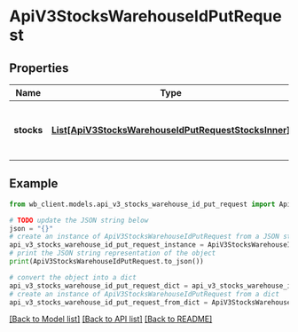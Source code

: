 # ApiV3StocksWarehouseIdPutRequest


## Properties

Name | Type | Description | Notes
------------ | ------------- | ------------- | -------------
**stocks** | [**List[ApiV3StocksWarehouseIdPutRequestStocksInner]**](ApiV3StocksWarehouseIdPutRequestStocksInner.md) | Массив баркодов товаров и их остатков | 

## Example

```python
from wb_client.models.api_v3_stocks_warehouse_id_put_request import ApiV3StocksWarehouseIdPutRequest

# TODO update the JSON string below
json = "{}"
# create an instance of ApiV3StocksWarehouseIdPutRequest from a JSON string
api_v3_stocks_warehouse_id_put_request_instance = ApiV3StocksWarehouseIdPutRequest.from_json(json)
# print the JSON string representation of the object
print(ApiV3StocksWarehouseIdPutRequest.to_json())

# convert the object into a dict
api_v3_stocks_warehouse_id_put_request_dict = api_v3_stocks_warehouse_id_put_request_instance.to_dict()
# create an instance of ApiV3StocksWarehouseIdPutRequest from a dict
api_v3_stocks_warehouse_id_put_request_from_dict = ApiV3StocksWarehouseIdPutRequest.from_dict(api_v3_stocks_warehouse_id_put_request_dict)
```
[[Back to Model list]](../README.md#documentation-for-models) [[Back to API list]](../README.md#documentation-for-api-endpoints) [[Back to README]](../README.md)


